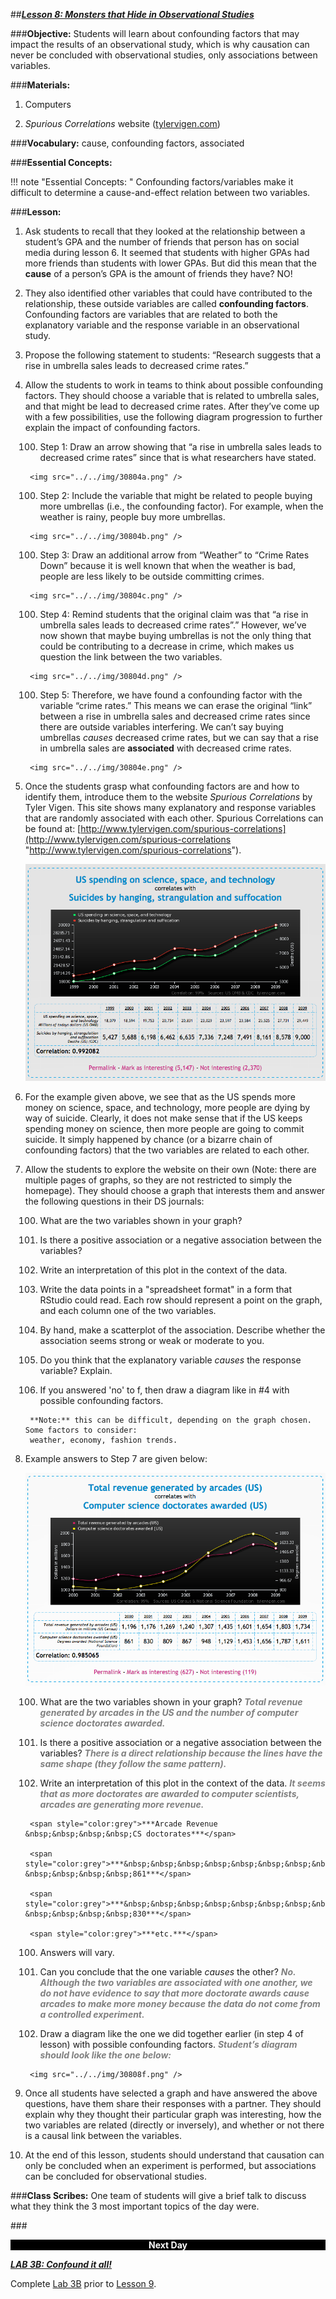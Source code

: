 ##***<u>Lesson 8: Monsters that Hide in Observational Studies</u>***

###**Objective:**
Students will learn about confounding factors that may impact the results of an observational study, which
is why causation can never be concluded with observational studies, only associations between variables.

###**Materials:**
1. Computers

2. *Spurious Correlations* website ([tylervigen.com](http://tylervigen.com/spurious-correlations))

###**Vocabulary:**
cause, confounding factors, associated

###**Essential Concepts:**

!!! note "Essential Concepts: "
    Confounding factors/variables make it difficult to determine a cause-and-effect
    relation between two variables.

###**Lesson:**
1. Ask students to recall that they looked at the relationship between a student’s GPA and the
number of friends that person has on social media during lesson 6. It seemed that students with
higher GPAs had more friends than students with lower GPAs. But did this mean that the **cause**
of a person’s GPA is the amount of friends they have? NO!

2. They also identified other variables that could have contributed to the relationship, these outside
variables are called **confounding factors**. Confounding factors are variables that are related to
both the explanatory variable and the response variable in an observational study.

3. Propose the following statement to students: “Research suggests that a rise in umbrella sales
leads to decreased crime rates.”

4. Allow the students to work in teams to think about possible confounding factors. They should
choose a variable that is related to umbrella sales, and that might be lead to decreased crime
rates. After they’ve come up with a few possibilities, use the following diagram progression to
further explain the impact of confounding factors.

    100. Step 1: Draw an arrow showing that “a rise in umbrella sales leads to decreased crime
    rates” since that is what researchers have stated.

        <img src="../../img/30804a.png" />

    100. Step 2: Include the variable that might be related to people buying more umbrellas (i.e.,
    the confounding factor). For example, when the weather is rainy, people buy more
    umbrellas.

        <img src="../../img/30804b.png" />

    100. Step 3: Draw an additional arrow from “Weather” to “Crime Rates Down” because it is
    well known that when the weather is bad, people are less likely to be outside committing
    crimes.

        <img src="../../img/30804c.png" />

    100. Step 4: Remind students that the original claim was that “a rise in umbrella sales leads to
    decreased crime rates”.” However, we’ve now shown that maybe buying umbrellas is not
    the only thing that could be contributing to a decrease in crime, which makes us question
    the link between the two variables.

        <img src="../../img/30804d.png" />

    100. Step 5: Therefore, we have found a confounding factor with the variable “crime rates.”
    This means we can erase the original “link” between a rise in umbrella sales and
    decreased crime rates since there are outside variables interfering. We can’t say buying
    umbrellas *causes* decreased crime rates, but we can say that a rise in umbrella sales are
    **associated** with decreased crime rates.

        <img src="../../img/30804e.png" />

5. Once the students grasp what confounding factors are and how to identify them, introduce them
to the website *Spurious Correlations* by Tyler Vigen. This site shows many explanatory and
response variables that are randomly associated with each other. Spurious Correlations can be
found at: [http://www.tylervigen.com/spurious-correlations](http://www.tylervigen.com/spurious-correlations "http://www.tylervigen.com/spurious-correlations").

    <img src="../../img/30805.png" />

6. For the example given above, we see that as the US spends more money on science, space, and
technology, more people are dying by way of suicide. Clearly, it does not make sense that if the
US keeps spending money on science, then more people are going to commit suicide. It simply
happened by chance (or a bizarre chain of confounding factors) that the two variables are related
to each other.

7. Allow the students to explore the website on their own (Note: there are multiple pages of graphs,
so they are not restricted to simply the homepage). They should choose a graph that interests
them and answer the following questions in their DS journals:

    100. What are the two variables shown in your graph?

    100. Is there a positive association or a negative association between the variables?

    100. Write an interpretation of this plot in the context of the data.

    100. Write the data points in a "spreadsheet format" in a form that RStudio could read. Each
    row should represent a point on the graph, and each column one of the two variables.

    100. By hand, make a scatterplot of the association. Describe whether the association seems
    strong or weak or moderate to you.

    100. Do you think that the explanatory variable *causes* the response variable? Explain.

    100. If you answered 'no' to f, then draw a diagram like in #4 with possible confounding factors.

        **Note:** this can be difficult, depending on the graph chosen. Some factors to consider:
        weather, economy, fashion trends.

8. Example answers to Step 7 are given below:

    <img src="../../img/30808.png" />

    100. What are the two variables shown in your graph? <span style="color:grey">***Total revenue generated by arcades
    in the US and the number of computer science doctorates awarded.***</span>

    100. Is there a positive association or a negative association between the variables? <span style="color:grey">***There is
    a direct relationship because the lines have the same shape (they follow the same
    pattern).***</span>

    100. Write an interpretation of this plot in the context of the data. <span style="color:grey">***It seems that as more
    doctorates are awarded to computer scientists, arcades are generating more
    revenue.***</span>

        <span style="color:grey">***Arcade Revenue &nbsp;&nbsp;&nbsp;&nbsp;CS doctorates***</span>

        <span style="color:grey">***&nbsp;&nbsp;&nbsp;&nbsp;&nbsp;&nbsp;&nbsp;&nbsp;&nbsp;&nbsp;&nbsp;&nbsp;&nbsp;&nbsp;&nbsp;&nbsp;&nbsp;&nbsp;&nbsp;&nbsp;1196 &nbsp;&nbsp;&nbsp;&nbsp;861***</span>

        <span style="color:grey">***&nbsp;&nbsp;&nbsp;&nbsp;&nbsp;&nbsp;&nbsp;&nbsp;&nbsp;&nbsp;&nbsp;&nbsp;&nbsp;&nbsp;&nbsp;&nbsp;&nbsp;&nbsp;&nbsp;&nbsp;1176 &nbsp;&nbsp;&nbsp;&nbsp;830***</span>

        <span style="color:grey">***etc.***</span>

    100. Answers will vary.

    100. Can you conclude that the one variable *causes* the other? <span style="color:grey">***No. Although the two
    variables are associated with one another, we do not have evidence to say that
    more doctorate awards cause arcades to make more money because the data do
    not come from a controlled experiment.***</span>

    100. Draw a diagram like the one we did together earlier (in step 4 of lesson) with possible
    confounding factors. <span style="color:grey">***Student’s diagram should look like the one below:***</span>

        <img src="../../img/30808f.png" />

9. Once all students have selected a graph and have answered the above questions, have them
share their responses with a partner. They should explain why they thought their particular graph
was interesting, how the two variables are related (directly or inversely), and whether or not there
is a causal link between the variables.

10. At the end of this lesson, students should understand that causation can only be concluded when
an experiment is performed, but associations can be concluded for observational studies.

###**Class Scribes:**
One team of students will give a brief talk to discuss what they think the 3 most important topics of the
day were.

###<p style="background: black; color: white; text-align: center;">**Next Day**</p>
[<u>***LAB 3B: Confound it all!***</u>](lab3b.md)

Complete [Lab 3B](lab3b.md) prior to [Lesson 9](lesson9.md).